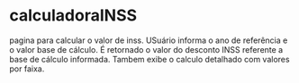 # calculadoraINSS
pagina para calcular o valor de inss.
USuário informa o ano de referência e o valor base de cálculo. É retornado o valor do desconto INSS referente a base de cálculo informada. Tambem exibe o calculo detalhado com valores por faixa. 


